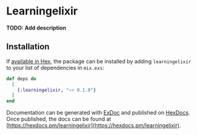 # Learningelixir

**TODO: Add description**

## Installation

If [available in Hex](https://hex.pm/docs/publish), the package can be installed
by adding `learningelixir` to your list of dependencies in `mix.exs`:

```elixir
def deps do
  [
    {:learningelixir, "~> 0.1.0"}
  ]
end
```

Documentation can be generated with [ExDoc](https://github.com/elixir-lang/ex_doc)
and published on [HexDocs](https://hexdocs.pm). Once published, the docs can
be found at [https://hexdocs.pm/learningelixir](https://hexdocs.pm/learningelixir).

